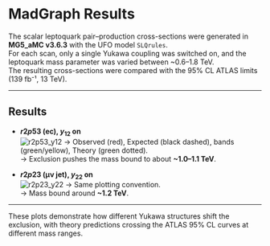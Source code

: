 # MadGraph Results

The scalar leptoquark pair–production cross-sections were generated in **MG5_aMC v3.6.3** with the UFO model `SLQrules`.  
For each scan, only a single Yukawa coupling was switched on, and the leptoquark mass parameter was varied between ~0.6–1.8 TeV.  
The resulting cross-sections were compared with the 95% CL ATLAS limits (139 fb⁻¹, 13 TeV).

---

## Results

- **$r2p53$ (ec), $y_{12}$ on**  
  ![r2p53_y12](../Plots/r2p53_y12.png)
  → Observed (red), Expected (black dashed), bands (green/yellow), Theory (green dotted).  
  → Exclusion pushes the mass bound to about **~1.0–1.1 TeV**.

- **$r2p23$ (μν jet), $y_{22}$ on**  
 ![r2p23_y22](../Plots/r2p23_y22.png)
  → Same plotting convention.  
  → Mass bound around **~1.2 TeV**.

---

These plots demonstrate how different Yukawa structures shift the exclusion, with theory predictions crossing the ATLAS 95% CL curves at different mass ranges.

